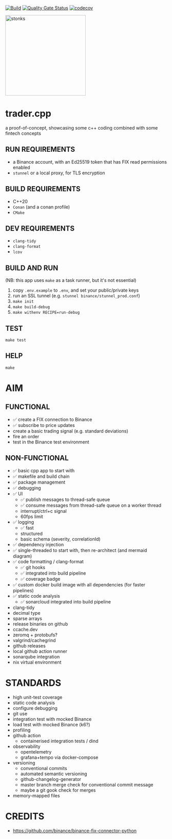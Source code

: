 [![Build](https://github.com/milsanore/trader.cpp/actions/workflows/build.yml/badge.svg)](https://github.com/milsanore/trader.cpp/actions/workflows/build.yml)
[![Quality Gate Status](https://sonarcloud.io/api/project_badges/measure?project=milsanore_trader.cpp&metric=alert_status)](https://sonarcloud.io/summary/new_code?id=milsanore_trader.cpp)
[![codecov](https://codecov.io/github/milsanore/trader.cpp/graph/badge.svg?token=C787ZTXBQC)](https://codecov.io/github/milsanore/trader.cpp)

<img src="https://static.wikia.nocookie.net/surrealmemes/images/8/80/2f0.png"
	alt="stonks"
	width="250" />

# trader.cpp
a proof-of-concept, showcasing some c++ coding combined with some fintech concepts

## RUN REQUIREMENTS
- a Binance account, with an Ed25519 token that has FIX read permissions enabled 
- `stunnel` or a local proxy, for TLS encryption

## BUILD REQUIREMENTS
- C++20
- `Conan` (and a conan profile)
- `CMake`

## DEV REQUIREMENTS
- `clang-tidy`
- `clang-format`
- `lcov`

## BUILD AND RUN
(NB: this app uses `make` as a task runner, but it's not essential)
1. copy `.env.example` to `.env`, and set your public/private keys
2. run an SSL tunnel (e.g. `stunnel binance/stunnel_prod.conf`)
3. `make init`
4. `make build-debug`
5. `make withenv RECIPE=run-debug`

## TEST
`make test`

## HELP
`make`


# AIM

## FUNCTIONAL
- ✅ create a FIX connection to Binance
- ✅ subscribe to price updates
- create a basic trading signal (e.g. standard deviations)
- fire an order
- test in the Binance test environment


## NON-FUNCTIONAL
- ✅ basic cpp app to start with
- ✅ makefile and build chain
- ✅ package management
- ✅ debugging
- ✅ UI
  - ✅ publish messages to thread-safe queue
  - ✅ consume messages from thread-safe queue on a worker thread
  - interrupt/ctrl+c signal
  - 60fps limit
- ✅ logging
    - ✅ fast
    - structured
    - basic schema (severity, correlationId)
- ✅ dependency injection
- ✅ single-threaded to start with, then re-architect (and mermaid diagram)
- ✅ code formatting / clang-format
  - ✅ git hooks
  - ✅ integrated into build pipeline
  - ✅ coverage badge
- ✅ custom docker build image with all dependencies (for faster pipelines)
- ✅ static code analysis
  - ✅ sonarcloud integrated into build pipeline
- clang-tidy
- decimal type
- sparse arrays
- release binaries on github
- ccache.dev
- zeromq + protobufs?
- valgrind/cachegrind
- github releases
- local github action runner
- sonarqube integration
- nix virtual environment

# STANDARDS
- high unit-test coverage
- static code analysis
- configure debugging 
- git use
- integration test with mocked Binance
- load test with mocked Binance (k6?)
- profiling
- github action
    - containerised integration tests / dind
- observability
    - opentelemetry
    - grafana+tempo via docker-compose
- versioning
  - conventional commits
  - automated semantic versioning
  - github-changelog-generator
  - master branch merge check for conventional commit message
  - maybe a git gook check for merges
- memory-mapped files

# CREDITS
- https://github.com/binance/binance-fix-connector-python
